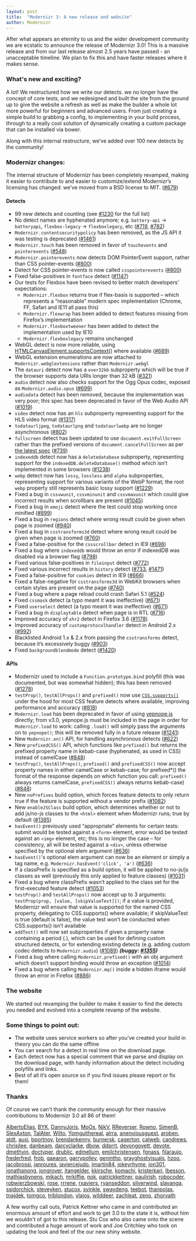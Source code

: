 ```yaml
---
layout: post
title:  "Modernizr 3: A new release and website"
author: Modernizr
---
```


After what appears an eternity to us and the wider development community we are ecstatic to announce the release of Modernizr 3.0! This is a massive release and from our last release almost 2.5 years have passed - an unacceptable timeline. We plan to fix this and have faster releases where it makes sense.

### What's new and exciting?

A lot! We restructured how we write our detects. we no longer have the concept of core tests, and we redesigned and built the site from the ground up to give the website a refresh as well as make the builder a whole lot more powerful for beginners and advanced users. From just creating a simple build to grabbing a config, to implementing in your build process, through to a really cool solution of dynamically creating a custom package that can be installed via bower.

Along with this internal restructure, we’ve added over 100 new detects by the community!

### Modernizr changes:

The internal structure of Modernizr has been completely revamped, making it easier to contribute to and easier to customize/extend
Modernizr’s licensing has changed: we’ve moved from a BSD license to MIT. ([#679](https://github.com/Modernizr/Modernizr/issues/679))

#### Detects

* 99 new detects and counting (see [#1230](https://github.com/Modernizr/Modernizr/issues/1230) for the full list)
* No detect names are hyphenated anymore; e.g. `battery-api` → `batteryapi`, `flexbox-legacy` → `flexboxlegacy`, etc ([#719](https://github.com/Modernizr/Modernizr/issues/719), [#782](https://github.com/Modernizr/Modernizr/issues/782))
* `Modernizr.contentsecuritypolicy` has been removed, as the JS API it was testing is deprecated ([#1461](https://github.com/Modernizr/Modernizr/issues/1461))
* `Modernizr.touch` has been removed in favor of `touchevents` and `pointerevents` ([#548](https://github.com/Modernizr/Modernizr/issues/548))
* `Modernizr.pointerevents` now detects DOM PointerEvent support, rather than CSS pointer-events ([#800](https://github.com/Modernizr/Modernizr/issues/800))
* Detect for CSS pointer-events is now called `csspointerevents` ([#800](https://github.com/Modernizr/Modernizr/issues/800))
* Fixed false-positives in `fontface` detect ([#1147](https://github.com/Modernizr/Modernizr/issues/1147))
* Our tests for Flexbox have been revised to better match developers’ expectations:
  * `Modernizr.flexbox` returns true if flex-basis is supported – which represents a “reasonable” modern spec implementation (Chrome, FF, Safari and IE11 all pass this)
  * `Modernizr.flexwrap` has been added to detect features missing from Firefox’s implementation
  * `Modernizr.flexboxtweener` has been added to detect the implementation used by IE10
  * `Modernizr.flexboxlegacy` remains unchanged
* WebGL detect is now more reliable, using [HTMLCanvasElement.supportsContext()](http://www.w3.org/TR/2013/WD-html51-20130528/embedded-content-0.html#dom-canvas-supportscontext) where available ([#689](https://github.com/Modernizr/Modernizr/issues/689))
* WebGL extension enumerations are now attached to `Modernizr.webglextensions` rather than `Modernizr.webgl`
* The `datauri` detect now has a `over32kb` subproperty which will be true if the browser supports data URIs longer than 32 kB ([#321](https://github.com/Modernizr/Modernizr/issues/321))
* `audio` detect now also checks support for the Ogg Opus codec, exposed as `Modernizr.audio.opus` ([#699](https://github.com/Modernizr/Modernizr/issues/699))
* `audiodata` detect has been removed, because the implementation was very poor; this spec has been deprecated in favor of the Web Audio API ([#1019](https://github.com/Modernizr/Modernizr/issues/1019))
* `video` detect now has an `hls` subproperty representing support for the HLS video format ([#1317](https://github.com/Modernizr/Modernizr/issues/1317))
* `todataurljpeg`, `todataurlpng` and `todataurlwebp` are no longer asynchronous ([#802](https://github.com/Modernizr/Modernizr/issues/802))
* `fullscreen` detect has been updated to use `document.exitFullScreen` rather than the prefixed versions of `document.cancelFullScreen` as per [the latest spec](https://fullscreen.spec.whatwg.org/) ([#739](https://github.com/Modernizr/Modernizr/issues/739))
* `indexeddb` detect now has a `deletedatabase` subproperty, representing support for the `indexedDB.deleteDatabase()` method which isn’t implemented in some browsers ([#1238](https://github.com/Modernizr/Modernizr/issues/1238))
* `webp` detect now has `lossy`, `lossless` and `alpha` subproperties, representing support for various variants of the WebP format; the root `webp` property still represents basic lossy support ([#1229](https://github.com/Modernizr/Modernizr/issues/1229))
* Fixed a bug in `cssvwunit`, `cssvminunit` and `cssvmaxunit` which could give incorrect results when scrollbars are present ([#1045](https://github.com/Modernizr/Modernizr/issues/1045))
* Fixed a bug in `emoji` detect where the test could stop working once minified ([#899](https://github.com/Modernizr/Modernizr/issues/899))
* Fixed a bug in `regions` detect where wrong result could be given when page is zoomed ([#940](https://github.com/Modernizr/Modernizr/issues/940))
* Fixed a bug in `csstransforms3d` detect where wrong result could be given when page is zoomed ([#760](https://github.com/Modernizr/Modernizr/issues/760))
* Fixed a false-positive for the `cssscrollbar` detect in IE9 ([#698](https://github.com/Modernizr/Modernizr/issues/698))
* Fixed a bug where `indexeddb` would throw an error if indexedDB was disabled via a browser flag ([#798](https://github.com/Modernizr/Modernizr/issues/798))
* Fixed various false-positives in `fileinput` detect ([#772](https://github.com/Modernizr/Modernizr/issues/772))
* Fixed various incorrect results in `history` detect ([#733](https://github.com/Modernizr/Modernizr/issues/733), [#1471](https://github.com/Modernizr/Modernizr/issues/1471))
* Fixed a false-positive for `cookies` detect in IE9 ([#666](https://github.com/Modernizr/Modernizr/issues/666))
* Fixed a false-negative for `csstransforms3d` in WebKit browsers when certain styles are present on the page ([#740](https://github.com/Modernizr/Modernizr/issues/740))
* Fixed a bug where a page reload could crash Safari 5.1 ([#524](https://github.com/Modernizr/Modernizr/issues/524))
* Fixed `cssmask` detect (a typo meant it was ineffective) ([#671](https://github.com/Modernizr/Modernizr/issues/671))
* Fixed `userselect` detect (a typo meant it was ineffective) ([#671](https://github.com/Modernizr/Modernizr/issues/671))
* Fixed a bug in `displaytable` detect when page is in RTL ([#716](https://github.com/Modernizr/Modernizr/issues/716))
* Improved accuracy of `xhr2` detect in Firefox 3.6 ([#1178](https://github.com/Modernizr/Modernizr/issues/1178))
* Improved accuracy of `customprotocolhandler` detect in Android 2.x ([#992](https://github.com/Modernizr/Modernizr/issues/992))
* Blacklisted Android 1.x & 2.x from passing the `csstransforms` detect, because it’s excessively buggy ([#903](https://github.com/Modernizr/Modernizr/issues/903))
* Fixed `backgroundblendmode` detect ([#1420](https://github.com/Modernizr/Modernizr/issues/1420))

#### APIs

* Modernizr used to include a `Function.prototype.bind` polyfill (this was documented, but was somewhat hidden); this has been removed ([#1278](https://github.com/Modernizr/Modernizr/issues/1278))
* `testProp()`, `testAllProps()` and `prefixed()` now use [`CSS.supports()`](https://developer.mozilla.org/en-US/docs/Web/API/CSS.supports) under the hood for most CSS feature detects where available, improving performance and accuracy ([#818](https://github.com/Modernizr/Modernizr/issues/818))
* `Modernizr.load` has been deprecated in favor of using [yepnope.js](http://yepnopejs.com/) directly; from v3.0, yepnope.js must be included in the page in order for `Modernizr.load` to work: calling `.load()` will simply pass the arguments on to `yepnope()`; this will be removed fully in a future release ([#1241](https://github.com/Modernizr/Modernizr/issues/1241))
* New `Modernizr.on()` API, for handling asynchronous detects ([#622](https://github.com/Modernizr/Modernizr/issues/622))
* New `prefixedCSS()` API, which functions like `prefixed()` but returns the prefixed property name in kebab-case (hyphenated, as used in CSS) instead of camelCase ([#848](https://github.com/Modernizr/Modernizr/issues/848))
* `testProp()`, `testAllProps()`, `prefixed()` and `prefixedCSS()` now accept property names in either camelCase or kebab-case; for prefixed*() the format of the response depends on which function you call: `prefixed()` always returns camelCase, `prefixedCSS()` always returns kebab-case) ([#848](https://github.com/Modernizr/Modernizr/issues/848))
* New `noPrefixes` build option, which forces feature detects to only return true if the feature is supported without a vendor prefix ([#1082](https://github.com/Modernizr/Modernizr/issues/1082))
* New `enableJSClass` build option, which determines whether or not to add js/no-js classes to the `<html>` element when Modernizr runs; true by default ([#1385](https://github.com/Modernizr/Modernizr/issues/1385))
* `hasEvent()` previously used “appropriate” elements for certain tests: submit would be tested against a `<form>` element, error would be tested against an `<img>` element, etc; this is no longer the case – for consistency, all will be tested against a `<div>`, unless otherwise specified by the optional elem argument ([#636](https://github.com/Modernizr/Modernizr/issues/636))
* `hasEvent()`'s optional elem argument can now be an element or simply a tag name, e.g. `Modernizr.hasEvent('click', 'a')` ([#636](https://github.com/Modernizr/Modernizr/issues/636))
* If a classPrefix is specified as a build option, it will be applied to no-js/js classes as well (previously this only applied to feature classes) ([#1031](https://github.com/Modernizr/Modernizr/issues/1031))
* Fixed a bug where classPrefix wasn’t applied to the class set for the first-executed feature detect ([#1053](https://github.com/Modernizr/Modernizr/issues/1053))
* `testProp()` and `testAllProps()` now accept up to 3 arguments: `testProp(prop, [value, [skipValueTest]])`; if a value is provided, Modernizr will ensure that value is supported for the named CSS property, delegating to CSS.supports() where available; if skipValueTest is true (default is false), the value test won’t be conducted when CSS.supports() isn’t available
* `addTest()` will now set subproperties if given a property name containing a period (.), which can be used for defining custom structured detects, or for extending existing detects (e.g. adding custom codec detects to `Modernizr.audio`) ([#1089](https://github.com/Modernizr/Modernizr/issues/1089)) ***(buggy: [#1355](https://github.com/Modernizr/Modernizr/issues/1355))***
* Fixed a bug where calling `Modernizr.prefixed()` with an obj argument which doesn’t support binding would throw an exception ([#1014](https://github.com/Modernizr/Modernizr/issues/1014))
* Fixed a bug where calling `Modernizr.mq()` inside a hidden iframe would throw an error in Firefox ([#886](https://github.com/Modernizr/Modernizr/issues/886))

### The website

We started out revamping the builder to make it easier to find the detects you needed and evolved into a complete revamp of the website.

### Some things to point out:

* The website uses service workers so after you’ve created your build in theory you can do the same offline
* You can search for a detect in real time on the download page.
* Each detect now has a special comment that we parse and display on the download page, with handy information about the detect including polyfills and links.
* Best of all it’s open source so if you find issues please report or fix them!

### Thanks

Of course we can't thank the community enough for their massive contributions to Modernizr 3.0 all 86 of them!

[AlbertoElias](https://github.com/AlbertoElias), [BYK](https://github.com/BYK), [DannyJoris](https://github.com/DannyJoris), [MoOx](https://github.com/MoOx), [NikV](https://github.com/NikV), [RReverser](https://github.com/RReverser), [Rowno](https://github.com/Rowno), [SimenB](https://github.com/SimenB), [SlexAxton](https://github.com/SlexAxton), [TalAter](https://github.com/TalAter), [Wilto](https://github.com/Wilto), [Yomguithereal](https://github.com/Yomguithereal), [alrra](https://github.com/alrra), [anenviousguest](https://github.com/anenviousguest), [aroben](https://github.com/aroben), [atdt](https://github.com/atdt), [ausi](https://github.com/ausi), [bportnoy](https://github.com/bportnoy), [brendankenny](https://github.com/brendankenny), [burnersk](https://github.com/burnersk), [cagerton](https://github.com/cagerton), [calweb](https://github.com/calweb), [candrews](https://github.com/candrews), [chrisjlee](https://github.com/chrisjlee), [danbeam](https://github.com/danbeam), [darcyclarke](https://github.com/darcyclarke), [dbow](https://github.com/dbow), [ddprrt](https://github.com/ddprrt), [devongovett](https://github.com/devongovett), [devote](https://github.com/devote), [dmethvin](https://github.com/dmethvin), [doctyper](https://github.com/doctyper), [drublic](https://github.com/drublic), [edmellum](https://github.com/edmellum), [emilchristensen](https://github.com/emilchristensen), [fgnass](https://github.com/fgnass), [filaraujo](https://github.com/filaraujo), [frederfred](https://github.com/frederfred), [frob](https://github.com/frob), [gaearon](https://github.com/gaearon), [garrypolley](https://github.com/garrypolley), [genintho](https://github.com/genintho), [grayghostvisuals](https://github.com/grayghostvisuals), [hzoo](https://github.com/hzoo), [jacobrossi](https://github.com/jacobrossi), [janroures](https://github.com/janroures), [javiercejudo](https://github.com/javiercejudo), [jmartin84](https://github.com/jmartin84), [jokeyrhyme](https://github.com/jokeyrhyme), [jon301](https://github.com/jon301), [jonathanong](https://github.com/jonathanong), [jongrover](https://github.com/jongrover), [jtangelder](https://github.com/jtangelder), [kkirsche](https://github.com/kkirsche), [komachi](https://github.com/komachi), [kristerkari](https://github.com/kristerkari), [lbesson](https://github.com/lbesson), [mathiasbynens](https://github.com/mathiasbynens), [mikach](https://github.com/mikach), [mrkiffie](https://github.com/mrkiffie), [nok](https://github.com/nok), [patrickkettner](https://github.com/patrickkettner), [paulirish](https://github.com/paulirish), [robocoder](https://github.com/robocoder), [robwierzbowski](https://github.com/robwierzbowski), [rose](https://github.com/rose), [rrrene](https://github.com/rrrene), [rxaviers](https://github.com/rxaviers), [ryanseddon](https://github.com/ryanseddon), [silverwind](https://github.com/silverwind), [slavanga](https://github.com/slavanga), [ssidorchick](https://github.com/ssidorchick), [steveyken](https://github.com/steveyken), [stucox](https://github.com/stucox), [svinkle](https://github.com/svinkle), [swaydeng](https://github.com/swaydeng), [teebot](https://github.com/teebot), [thanpolas](https://github.com/thanpolas), [tnajdek](https://github.com/tnajdek), [tomgco](https://github.com/tomgco), [triblondon](https://github.com/triblondon), [vlajos](https://github.com/vlajos), [wilddeer](https://github.com/wilddeer), [zachleat](https://github.com/zachleat), [zeno](https://github.com/zeno), [zhorvath](https://github.com/zhorvath)

A few worthy call outs, Patrick Kettner who came in and contributed an enormous amount of effort and work to get 3.0 to the state it is, without him we wouldn't of got to this release. Stu Cox who also came onto the scene and contributed a huge amount of work and Joe Critchley who took on updating the look and feel of the our new shiny website.

